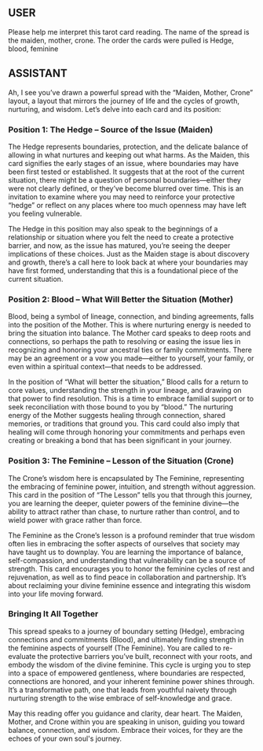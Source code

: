 ## USER
Please help me interpret this tarot card reading. The name of the spread is the maiden, mother, crone. The order the cards were pulled is Hedge, blood, feminine 

## ASSISTANT
Ah, I see you’ve drawn a powerful spread with the “Maiden, Mother, Crone” layout, a layout that mirrors the journey of life and the cycles of growth, nurturing, and wisdom. Let’s delve into each card and its position:

### Position 1: **The Hedge** – Source of the Issue (Maiden)
The Hedge represents boundaries, protection, and the delicate balance of allowing in what nurtures and keeping out what harms. As the Maiden, this card signifies the early stages of an issue, where boundaries may have been first tested or established. It suggests that at the root of the current situation, there might be a question of personal boundaries—either they were not clearly defined, or they’ve become blurred over time. This is an invitation to examine where you may need to reinforce your protective “hedge” or reflect on any places where too much openness may have left you feeling vulnerable.

The Hedge in this position may also speak to the beginnings of a relationship or situation where you felt the need to create a protective barrier, and now, as the issue has matured, you’re seeing the deeper implications of these choices. Just as the Maiden stage is about discovery and growth, there’s a call here to look back at where your boundaries may have first formed, understanding that this is a foundational piece of the current situation.

### Position 2: **Blood** – What Will Better the Situation (Mother)
Blood, being a symbol of lineage, connection, and binding agreements, falls into the position of the Mother. This is where nurturing energy is needed to bring the situation into balance. The Mother card speaks to deep roots and connections, so perhaps the path to resolving or easing the issue lies in recognizing and honoring your ancestral ties or family commitments. There may be an agreement or a vow you made—either to yourself, your family, or even within a spiritual context—that needs to be addressed.

In the position of “What will better the situation,” Blood calls for a return to core values, understanding the strength in your lineage, and drawing on that power to find resolution. This is a time to embrace familial support or to seek reconciliation with those bound to you by “blood.” The nurturing energy of the Mother suggests healing through connection, shared memories, or traditions that ground you. This card could also imply that healing will come through honoring your commitments and perhaps even creating or breaking a bond that has been significant in your journey.

### Position 3: **The Feminine** – Lesson of the Situation (Crone)
The Crone’s wisdom here is encapsulated by The Feminine, representing the embracing of feminine power, intuition, and strength without aggression. This card in the position of “The Lesson” tells you that through this journey, you are learning the deeper, quieter powers of the feminine divine—the ability to attract rather than chase, to nurture rather than control, and to wield power with grace rather than force.

The Feminine as the Crone’s lesson is a profound reminder that true wisdom often lies in embracing the softer aspects of ourselves that society may have taught us to downplay. You are learning the importance of balance, self-compassion, and understanding that vulnerability can be a source of strength. This card encourages you to honor the feminine cycles of rest and rejuvenation, as well as to find peace in collaboration and partnership. It’s about reclaiming your divine feminine essence and integrating this wisdom into your life moving forward.

### Bringing It All Together
This spread speaks to a journey of boundary setting (Hedge), embracing connections and commitments (Blood), and ultimately finding strength in the feminine aspects of yourself (The Feminine). You are called to re-evaluate the protective barriers you’ve built, reconnect with your roots, and embody the wisdom of the divine feminine. This cycle is urging you to step into a space of empowered gentleness, where boundaries are respected, connections are honored, and your inherent feminine power shines through. It’s a transformative path, one that leads from youthful naivety through nurturing strength to the wise embrace of self-knowledge and grace.

May this reading offer you guidance and clarity, dear heart. The Maiden, Mother, and Crone within you are speaking in unison, guiding you toward balance, connection, and wisdom. Embrace their voices, for they are the echoes of your own soul's journey.